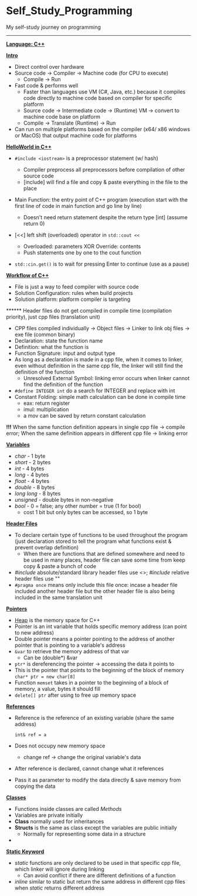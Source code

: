 # Self_Study_Programming
My self-study journey on programming

---------------------------------

**<u>Language: C++</u>**

**<u>Intro</u>**

- Direct control over hardware
- Source code -> Compiler -> Machine code (for CPU to execute)
  - Compile -> Run
- Fast code & performs well
  - Faster than languages use VM (C#, Java, etc.) because it compiles code directly to machine code based on compiler for specific platform
  - Source code -> Intermediate code -> (Runtime) VM -> convert to machine code base on platform
  - Compile -> Translate (Runtime) -> Run
- Can run on multiple platforms based on the compiler (x64/ x86 windows or MacOS) that output machine code for platforms

**<u>HelloWorld in C++</u>**

- ```#include <iostream>``` is a preprocessor statement (w/ hash)
  - Compiler preprocess all preprocessors before compilation of other source code
  - [include] will find a file and copy & paste everything in the file to the place

- Main Function: the entry point of C++ program (execution start with the first line of code in main function and go line by line)
  - Doesn't need return statement despite the return type [int] (assume return 0)

- [<<] left shift (overloaded) operator in ```std::cout <<```
  - Overloaded: parameters XOR Override: contents
  - Push statements one by one to the cout function

- ```std::cin.get()``` is to wait for pressing Enter to continue (use as a pause)

**<u>Workflow of C++</u>**

- File is just a way to feed compiler with source code
- Solution Configuration: rules when build projects
- Solution platform: platform compiler is targeting

****** Header files do not get compiled in compile time (compilation priority), just cpp files (translation unit)

- CPP files compiled individually -> Object files -> Linker to link obj files -> exe file (common binary)
- Declaration: state the function name
- Definition: what the function is
- Function Signature: input and output type
- As long as a declaration is made in a cpp file, when it comes to linker, even without definition in the same cpp file, the linker will still find the definition of the function
  - Unresolved External Symbol: linking error occurs when linker cannot find the definition of the function
- ```#define INTEGER int``` do a search for INTEGER and replace with int
- Constant Folding: simple math calculation can be done in compile time
  - eax: return register
  - imul: multiplication
  - a mov can be saved by return constant calculation

**!!!** When the same function definition appears in single cpp file -> compile error; When the same definition appears in different cpp file -> linking error

**<u>Variables</u>**

- *char* - 1 byte
- *short* - 2 bytes
- *int* - 4 bytes
- *long* - 4 bytes
- *float* - 4 bytes
- *double* - 8 bytes
- *long long* - 8 bytes
- *unsigned* - double bytes in non-negative
- *bool* - 0 = false; any other number = true (1 for bool)
  - cost 1 bit but only bytes can be accessed, so 1 byte

**<u>Header Files</u>**

- To declare certain type of functions to be used throughout the program (just declaration stored to tell the program what functions exist & prevent overlap definition)
  - When there are functions that are defined somewhere and need to be used in many places, header file can save some time from keep copy & paste a bunch of code
- *#include* absolute/standard library header files use <>; *#include* relative header files use ""
- ```#pragma once``` means only include this file once: incase a header file included another header file but the other header file is also being included in the same translation unit

**<u>Pointers</u>**

- <u>Heap</u> is the memory space for C++
- Pointer is an int variable that holds specific memory address (can point to new address)
- Double pointer means a pointer pointing to the address of another pointer that is pointing to a variable's address
- ```&var``` to retrieve the memory address of that var
  - Can be (double*) &var
- ```ptr*``` is dereferencing the pointer -> accessing the data it points to
- This is the pointer that points to the beginning of the block of memory
  ```char* ptr = new char[8]```
- Function ```memset``` takes in a pointer to the beginning of a block of memory, a value, bytes it should fill
- ```delete[] ptr``` after using to free up memory space

**<u>References</u>**

- Reference is the reference of an existing variable (share the same address)
  ```
  int& ref = a
  ```

- Does not occupy new memory space
  - change ref -> change the original variable's data

- After reference is declared, cannot change what it references
- Pass it as parameter to modify the data directly & save memory from copying the data

**<u>Classes</u>**

- Functions inside classes are called *Methods*
- Variables are private initially
- **Class** normally used for inheritances
- **Structs** is the same as class except the variables are public initially
  - Normally for representing some data in a structure
- 

**<u>Static Keyword</u>**

- *static* functions are only declared to be used in that specific cpp file, which linker will ignore during linking
  - Can avoid conflict if there are different definitions of a function
- *inline* similar to static but return the same address in different cpp files when *static* returns different address

